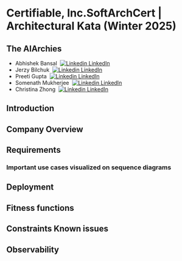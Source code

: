 # Certifiable, Inc.SoftArchCert | Architectural Kata (Winter 2025)

## The AIArchies

* Abhishek Bansal &nbsp;[![Linkedin](https://i.stack.imgur.com/gVE0j.png) LinkedIn](https://www.linkedin.com/in/bansala/)
* Jerzy Bilchuk &nbsp;[![Linkedin](https://i.stack.imgur.com/gVE0j.png) LinkedIn](https://www.linkedin.com/in/jerzybilchuk/)
* Preeti Gupta &nbsp;[![Linkedin](https://i.stack.imgur.com/gVE0j.png) LinkedIn](https://www.linkedin.com/in/pep/)
* Somenath Mukherjee &nbsp;[![Linkedin](https://i.stack.imgur.com/gVE0j.png) LinkedIn](https://www.linkedin.com/in/somenathmukherjee/)
* Christina Zhong &nbsp;[![Linkedin](https://i.stack.imgur.com/gVE0j.png) LinkedIn](https://www.linkedin.com/in/zhongchristina/)

## Introduction


## Company Overview

## Requirements

### Important use cases visualized on sequence diagrams

## Deployment

## Fitness functions

## Constraints Known issues

## Observability
